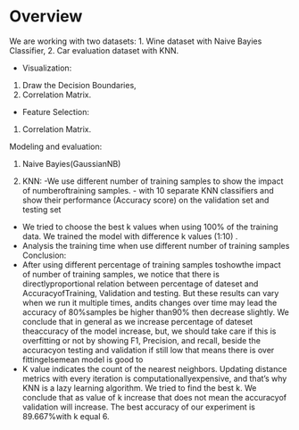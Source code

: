 <h1>Overview</h1>
We are working with two datasets: 
1. Wine dataset with Naive Bayies Classifier,
2. Car evaluation dataset with KNN.

* Visualization:
1.  Draw the Decision Boundaries,
2.  Correlation Matrix.

* Feature Selection:
1.  Correlation Matrix.

Modeling and evaluation:
1. Naive Bayies(GaussianNB)

2. KNN:
  -We use different number of training samples to show the impact of numberoftraining samples. - with 10 separate KNN classifiers and show their performance
   (Accuracy score) on the validation set and testing set
  - We tried to choose the best k values when using 100% of the training data. We trained the model with difference k values (1:10) .
  - Analysis the training time when use different number of training samples
 Conclusion:
  - After using different percentage of training samples toshowthe impact of number of training samples, we notice that there is directlyproportional relation between percentage of dateset and AccuracyofTraining, Validation and testing. But these results can vary when we run it multiple times, andits
  changes over time may lead the accuracy of 80%samples be higher than90% then decrease slightly. We conclude that in general as we increase percentage of dateset theaccuracy of the model increase, but, we should take care if this is overfitting or not by showing F1, Precision, and recall, beside the accuracyon testing and validation if still low that means there is over fittingelsemean model is good to 
  - K value indicates the count of the nearest neighbors. Updating distance metrics with every iteration is computationallyexpensive, and that’s why KNN is a lazy learning algorithm. We tried to find the best k. We conclude that as value of k increase that does not mean the accuracyof validation will increase. The best accuracy of our experiment is 89.667%with k equal 6.
